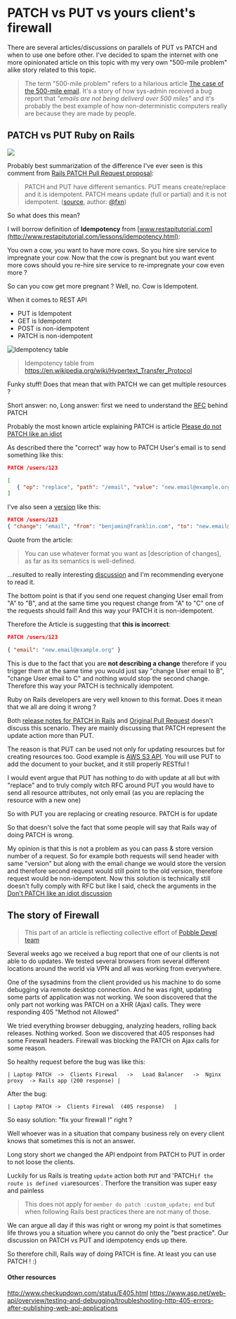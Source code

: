 # PATCH vs PUT vs yours client's firewall

There are several articles/discussions on parallels of PUT vs PATCH and
when to  use one before other. I've decided to spam the internet with one more opinionated
article on this topic with my very own "500-mile problem" alike
story related to this topic.

> The term "500-mile problem" refers
> to a hilarious article [The case of the 500-mile email](https://www.ibiblio.org/harris/500milemail.html).
> It's a story of how sys-admin received a bug report that *"emails are not
> being deliverd over 500 miles"* and it's probably the best example of how non-deterministic computers really are
> because they are made by people.


## PATCH vs PUT Ruby on Rails

![](https://raw.githubusercontent.com/equivalent/scrapbook2/master/assets/images/2016/put-or-patch.jpg)

Probably best summarization of the difference I've ever seen is this comment
from [Rails PATCH Pull Request proposal](https://github.com/rails/rails/pull/505):

> PATCH and PUT have different semantics. PUT means create/replace and it is idempotent. PATCH means update (full or partial) and it is not idempotent. ([source](https://github.com/rails/rails/pull/505#issuecomment-3225622), author: [@fxn](https://github.com/fxn))

So what does this mean?

I will borrow definition of **Idempotency** from [www.restapitutorial.com](http://www.restapitutorial.com/lessons/idempotency.html):

You own a cow, you want to have more cows. So you hire sire service to impregnate your cow.
Now that the cow is pregnant but you want event more cows should you re-hire sire service to re-impregnate your cow
even more ?

So can you cow get more pregnant ? Well, no. Cow is Idempotent.

When it comes to REST API
* PUT is Idempotent
* GET is Idempotent
* POST is non-idempotent
* PATCH is non-idempotent

![Idempotency table](https://raw.githubusercontent.com/equivalent/scrapbook2/master/assets/images/2016/put-patch-idempotance-table.png) 

> Idempotency table from https://en.wikipedia.org/wiki/Hypertext_Transfer_Protocol

Funky stuff! Does that mean that with PATCH we can get multiple
resources ?

Short answer: no, Long answer: first we need to understand
the [RFC](https://tools.ietf.org/html/rfc5789) behind PATCH

Probably the most known article explaining PATCH is article
[Please do not PATCH like an idiot](http://williamdurand.fr/2014/02/14/please-do-not-patch-like-an-idiot/)

As described there the "correct" way how to PATCH User's email is to send something like this:

```json
PATCH /users/123

[
   { "op": "replace", "path": "/email", "value": "new.email@example.org" }
]
```


I've also seen a [version](http://softwareengineering.stackexchange.com/questions/260818/why-patch-method-is-not-idempotent) like this:

```json
PATCH /users/123
{ "change": "email", "from": "benjamin@franklin.com", "to": "new.email@example.org" }
```

Quote from the article:

> You can use whatever format you want as [description of changes], as
> far as its semantics is well-defined.

...resulted to really interesting
[discussion](http://williamdurand.fr/2014/02/14/please-do-not-patch-like-an-idiot/#disqus_thread) and I'm recommending
everyone to read it.

The bottom point is that if you send one request changing User email from "A"
to "B", and at the same time you request change from "A" to "C" one of
the requests should fail! And this way your PATCH it is non-idempotent.


Therefore the Article is suggesting that **this is incorrect**:

```json
PATCH /users/123

{ "email": "new.email@example.org" }
```

This is due to the fact that you are **not describing a change**
therefore if you trigger them at the same time you would just say
"change User email to B", "change User email to C" and nothing would stop the second change.
Therefore this way your PATCH is technically idempotent.


Ruby on Rails developers are very well known to this format. Does it
mean that we all are doing it wrong ?

Both [release notes for PATCH in Rails](http://weblog.rubyonrails.org/2012/2/26/edge-rails-patch-is-the-new-primary-http-method-for-updates/)
and [Original Pull Request](https://github.com/rails/rails/pull/505)
doesn't discuss this scenario. They are mainly discussing that PATCH
represent the update action more than PUT.

The reason is that PUT can be used not only for updating resources but for creating resources
too. Good example is [AWS S3 API](http://docs.aws.amazon.com/AmazonS3/latest/API/RESTObjectPUT.html).
You will use PUT to add the document to your bucket, and it still
properly RESTful !

I would event argue that PUT has nothing to do with
update at all but with "replace" and to truly comply witch RFC around
PUT you would have to send all resource attributes, not only email (as
you are replacing the resource with a new one)

So with PUT you are replacing or creating resource.
PATCH is for update

So that doesn't solve the fact that some people will say that Rails way of doing PATCH is wrong.

My opinion is that this is not a problem as you can pass & store version number
of a request. So for example both requests will send header with same
"version" but along with the email change we would store the version and
therefore second request would still point to the old version,
therefore request would be non-idempotent. Now this solution is technically still
doesn't fully comply with RFC but like I said, check the arguments in
the [Don't PATCH like an idiot discussion](http://williamdurand.fr/2014/02/14/please-do-not-patch-like-an-idiot/#disqus_thread)


## The story of Firewall

> This part of an article is reflecting collective effort of [Pobble Devel team](https://github.com/Pobble) 

Several weeks ago we received a bug report that one of our clients
is not able to do updates. We tested several browsers from several
different locations around the world via VPN and all was working from
everywhere.

One of the sysadmins from the client provided us his machine to do some
debugging via remote desktop connection. And he was right, updating some
parts of application was not working. We soon discovered that the only
part not working was PATCH on a XHR (Ajax) calls. They were responding
405 "Method not Allowed"

We tried everything browser debugging, analyzing headers, rolling back
releases. Nothing worked. Soon we discovered that 405 responses had some
Firewall headers. Firewall was blocking the PATCH on Ajax calls for some reason.


So healthy request before the bug was like this:

```
| Laptop PATCH  ->  Clients Firewal   ->   Load Balancer   ->  Nginx proxy  -> Rails app (200 response) |
```

After the bug:

```
| Laptop PATCH ->  Clients Firewal  (405 response)   |
```


So easy solution: "fix your firewall !" right ?

Well whoever was in a situation that company business rely on every client knows
that sometimes this is not an answer.

Long story short we changed the API endpoint from PATCH to PUT in order
to not loose the clients.

Luckily for us Rails is treating `update`
action both `PUT` and 'PATCH` if the route is defined via `resources`.
Therfore the transition was super easy and painless

> This does not apply for `member do patch :custom_update; end` but when
> following Rails best practices there are not many of those.

We can argue all day if this was right or
wrong my point is that sometimes life throws you a situation where you
cannot do only the "best practice". Our discussion on PATCH vs PUT and
idempotency ends up there.

So therefore chill, Rails way of doing PATCH is fine. At least you can
use PATCH ! :)



#### Other resources

http://www.checkupdown.com/status/E405.html
https://www.asp.net/web-api/overview/testing-and-debugging/troubleshooting-http-405-errors-after-publishing-web-api-applications


